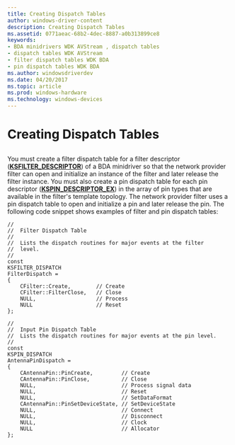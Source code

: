```yaml
---
title: Creating Dispatch Tables
author: windows-driver-content
description: Creating Dispatch Tables
ms.assetid: 0771aeac-68b2-4dec-8887-a0b313899ce8
keywords:
- BDA minidrivers WDK AVStream , dispatch tables
- dispatch tables WDK AVStream
- filter dispatch tables WDK BDA
- pin dispatch tables WDK BDA
ms.author: windowsdriverdev
ms.date: 04/20/2017
ms.topic: article
ms.prod: windows-hardware
ms.technology: windows-devices
---
```


# Creating Dispatch Tables


## <a href="" id="ddk-creating-dispatch-tables-ksg"></a>


You must create a filter dispatch table for a filter descriptor ([**KSFILTER\_DESCRIPTOR**](https://msdn.microsoft.com/library/windows/hardware/ff562553)) of a BDA minidriver so that the network provider filter can open and initialize an instance of the filter and later release the filter instance. You must also create a pin dispatch table for each pin descriptor ([**KSPIN\_DESCRIPTOR\_EX**](https://msdn.microsoft.com/library/windows/hardware/ff563534)) in the array of pin types that are available in the filter's template topology. The network provider filter uses a pin dispatch table to open and initialize a pin and later release the pin. The following code snippet shows examples of filter and pin dispatch tables:

```
//
//  Filter Dispatch Table
//
//  Lists the dispatch routines for major events at the filter
//  level.
//
const
KSFILTER_DISPATCH
FilterDispatch =
{
    CFilter::Create,        // Create
    CFilter::FilterClose,   // Close
    NULL,                   // Process
    NULL                    // Reset
};

//
//  Input Pin Dispatch Table
//  Lists the dispatch routines for major events at the pin level.
//
const
KSPIN_DISPATCH
AntennaPinDispatch =
{
    CAntennaPin::PinCreate,         // Create
    CAntennaPin::PinClose,          // Close
    NULL,                           // Process signal data
    NULL,                           // Reset
    NULL,                           // SetDataFormat
    CAntennaPin::PinSetDeviceState, // SetDeviceState
    NULL,                           // Connect
    NULL,                           // Disconnect
    NULL,                           // Clock
    NULL                            // Allocator
};
```

 

 





